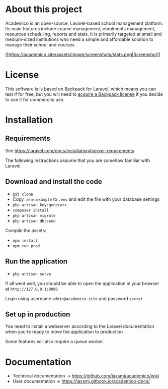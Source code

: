 # About this project
Academico is an open-source, Lavarel-based school management platform. Its main features include course management, enrolments management, resources scheduling, reports and stats. It is primarily targeted at small and medium-sized institutions who need a simple and affordable solution to manage their school and courses.

[[https://academico.site/assets/image/screenshots/stats.png|Screenshot]]

# License
This software is is based on Backpack for Laravel, which means you can test if for free, but you will need to [acquire a Backpack license](https://backpackforlaravel.com/pricing) if you decide to use it for _commercial_ use.


# Installation


## Requirements
See https://laravel.com/docs/installation#server-requirements

The following instructions assume that you are somehow familiar with Laravel.

## Download and install the code
* `git clone`
* Copy `.env.example` to `.env` and  edit the file with your database settings
* `php artisan key:generate`
* `composer install`
* `php artisan migrate`
* `php artisan db:seed`

Compile the assets:
* `npm install`
* `npm run prod`

## Run the application
* `php artisan serve`

If all went well, you should be able to open the application in your browser at `http://127.0.0.1:8000`

Login using username `admin@academico.site` and password `secret`

## Set up in production

You need to install a webserver according to the Laravel documentation when you're ready to move the application to production

Some features will also require a queue worker.

# Documentation
* Technical documentation -> https://github.com/laxsmi/academico/wiki
* User documentation -> https://laxsmi.gitbook.io/academico-docs/
